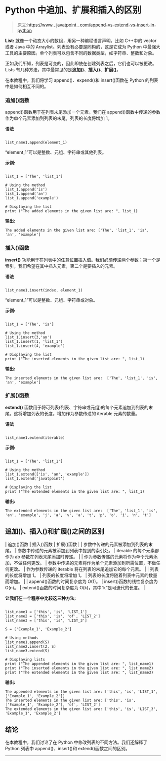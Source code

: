 # Python 中追加、扩展和插入的区别

> 原文:[https://www . javatpoint . com/append-vs-extend-vs-insert-in-python](https://www.javatpoint.com/append-vs-extend-vs-insert-in-python)

**List:** 就像一个动态大小的数组，用另一种编程语言声明，比如 C++中的 vector 或者 Java 中的 Arraylist。列表没有必要是同构的，这是它成为 Python 中最强大工具的主要原因。单个列表可以包含不同的数据类型，如字符串、整数和对象。

正如我们所知，列表是可变的，因此即使在创建列表之后，它们也可以被更改。Lists 有几种方法，其中最常见的是**追加()**、**插入()**、**扩展()**。

在本教程中，我们将学习 append()、expend()和 insert()函数在 Python 的列表中是如何相互不同的。

### 追加()函数

append()函数用于在列表末尾添加一个元素。我们在 append()函数中传递的参数作为单个元素添加到列表的末尾，列表的长度将增加 1。

**语法**

```

list_name1.append(element_1)

```

“element_1”可以是整数、元组、字符串或其他列表。

**示例:**

```

list_1 = ['The', 'list_1']

# Using the method
list_1.append('is')
list_1.append('an')
list_1.append('example')

# Displaying the list
print ("The added elements in the given list are: ", list_1)

```

**输出:**

```
The added elements in the given list are: ['The', 'list_1', 'is', 'an', 'example']

```

### 插入()函数

**insert()** 功能用于在列表中的任意位置插入值。我们必须传递两个参数；第一个是索引，我们希望在其中插入元素，第二个是要插入的元素。

**语法**

```

list_name1.insert(index, element_1)

```

“element_1”可以是整数、元组、字符串或对象。

**示例:**

```

list_1 = ['The', 'is']

# Using the method
list_1.insert(3,'an')
list_1.insert(1, 'list_1')
list_1.insert(4, 'example')

# Displaying the list
print ("The inserted elements in the given list are: ", list_1)

```

**输出:**

```
The inserted elements in the given list are:  ['The', 'list_1', 'is', 'an', 'example']

```

### 扩展()函数

**extend()** 函数用于将可列表(列表、字符串或元组)的每个元素追加到列表的末尾。这将增加列表的长度，增加作为参数传递的 iterable 元素的数量。

**语法**

```

list_name1.extend(iterable)

```

**示例:**

```

list_1 = ['The', 'list_1']

# Using the method
list_1.extend(['is', 'an', 'example'])
list_1.extend('javatpoint')

# Displaying the list
print ("The extended elements in the given list are: ", list_1)

```

**输出:**

```
The extended elements in the given list are:  ['The', 'list_1', 'is', 'an', 'example', 'j', 'a', 'v', 'a', 't', 'p', 'o', 'i', 'n', 't']

```

## 追加()、插入()和扩展()之间的区别

| 追加()函数 | 插入()函数 | 扩展()函数 |
| 参数中传递的元素被添加到列表的末尾。 | 参数中传递的元素被添加到列表中提到的索引处。 | iterable 的每个元素都作为 ab 参数在列表末尾添加时传递。 |
| 作为参数传递的元素将作为单个元素添加，不做任何更改。 | 参数中传递的元素将作为单个元素添加到所需位置，不做任何更改。 | 作为参数传递的 iterable 将在列表的末尾追加它的每个元素。 |
| 列表的长度将增加 1。 | 列表的长度将增加 1。 | 列表的长度将随着列表中元素的数量而增加。 |
| append()函数的时间复杂度为 O(1)。 | insert()函数的线性复杂度为 O(n)。 | extend()函数的时间复杂度为 O(k)，其中“k”是可迭代的长度。 |

**让我们在一个程序中比较这三种方法:**

```

list_name1 = ['this', 'is', 'LIST_1']
list_name2 = ['this', 'is', 'of', 'LIST_2']
list_name3 = ['this', 'is', 'LIST_3']

S = ['Example_1', 'Example_2']

# Using methods
list_name1.append(S)
list_name2.insert(2, S)
list_name3.extend(S)

# Displaying lists
print ("The appended elements in the given list are: ", list_name1)
print ("The inserted elements in the given list are: ", list_name2)
print ("The extended elements in the given list are: ", list_name3)

```

**输出:**

```
The appended elements in the given list are: ['this', 'is', 'LIST_1', ['Example_1', 'Example_2']]
The inserted elements in the given list are: ['this', 'is', ['Example_1', 'Example_2'], 'of', 'LIST_2']
The extended elements in the given list are: ['this', 'is', 'LIST_3', 'Example_1', 'Example_2']

```

## 结论

在本教程中，我们讨论了在 Python 中修改列表的不同方法。我们还解释了 Python 列表中 append()、insert()和 extend()函数之间的区别。

* * *